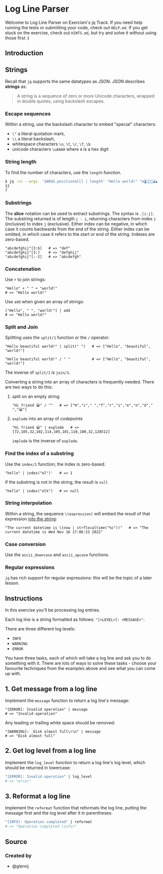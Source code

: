 # Log Line Parser

Welcome to Log Line Parser on Exercism's jq Track.
If you need help running the tests or submitting your code, check out `HELP.md`.
If you get stuck on the exercise, check out `HINTS.md`, but try and solve it without using those first :)

## Introduction

## Strings

Recall that `jq` supports the same datatypes as JSON.
JSON describes **strings** as:

> A string is a sequence of zero or more Unicode characters, wrapped in double quotes, using backslash escapes.

### Escape sequences

Within a string, use the backslash character to embed "special" characters:

- `\"` a literal quotation mark,
- `\\` a literal backslash,
- whitespace characters `\n`, `\t`, `\r`, `\f`, `\b`
- unicode characters `\uAAAA` where `A` is a hex digit

### String length

To find the number of characters, use the `length` function.

```sh
$ jq -cn --args  '$ARGS.positional[] | length' "Hello world!" "❄🌡🤧🤒🏥🕰😀"
12
7
```

### Substrings

The **slice** notation can be used to extract substrings.
The syntax is `.[i:j]`.
The substring returned is of length `j - i`, returning characters from index `i` (inclusive) to index `j` (exclusive).
Either index can be negative, in which case it counts backwards from the end of the string.
Either index can be omitted, in which case it refers to the start or end of the string.
Indexes are zero-based.

```jq
"abcdefghij"[3:6]   # => "def"
"abcdefghij"[3:]    # => "defghij"
"abcdefghij"[:-2]   # => "abcdefgh"
```

### Concatenation

Use `+` to join strings:

```jq
"Hello" + " " + "world!"
# => "Hello world!"
```

Use `add` when given an array of strings:

```jq
["Hello", " ", "world!"] | add
# => "Hello world!"
```

### Split and Join

Splitting uses the `split/1` function or the `/` operator:

```jq
"Hello beautiful world!" | split(" ")   # => ["Hello", "beautiful", "world!"]
```

```jq
"Hello beautiful world!" / " "          # => ["Hello", "beautiful", "world!"]
```

The inverse of `split/1` is `join/1`.

Converting a string into an array of characters is frequently needed.
There are two ways to do this:

1. split on an empty string

   ```jq
   "Hi friend 😀" / ""   # => ["H","i"," ","f","r","i","e","n","d"," ","😀"]
   ```

1. `explode` into an array of _codepoints_

   ```jq
   "Hi friend 😀" | explode   # => [72,105,32,102,114,105,101,110,100,32,128512]
   ```

   `implode` is the inverse of `explode`.

### Find the index of a substring

Use the `index/1` function; the index is zero-based.

```jq
"hello" | index("el")'   # => 1
```

If the substring is not in the string, the result is `null`

```jq
"hello" | index("elk")   # => null
```

### String interpolation

Within a string, the sequence `\(expression)` will embed the _result_ of that expression [into the string][interpolate]:

```jq
"The current datetime is \(now | strflocaltime("%c"))"   # => "The current datetime is Wed Nov 16 17:06:33 2022"
```

### Case conversion

Use the `ascii_downcase` and `ascii_upcase` functions.

### Regular expressions

`jq` has rich support for regular expressions: this will be the topic of a later lesson.

[interpolate]: https://stedolan.github.io/jq/manual/v1.6/#Stringinterpolation-%5C(foo)

## Instructions

In this exercise you'll be processing log entries.

Each log line is a string formatted as follows: `"[<LEVEL>]: <MESSAGE>"`.

There are three different log levels:

- `INFO`
- `WARNING`
- `ERROR`

You have three tasks, each of which will take a log line and ask you to do something with it.
There are lots of ways to solve these tasks - choose your favourite techniques from the examples above and see what you can come up with.

## 1. Get message from a log line

Implement the `message` function to return a log line's message:

```jq
"[ERROR]: Invalid operation" | message
# => "Invalid operation"
```

Any leading or trailing white space should be removed:

```jq
"[WARNING]:  Disk almost full\r\n" | message
# => "Disk almost full"
```

## 2. Get log level from a log line

Implement the `log_level` function to return a log line's log level, which should be returned in lowercase:

```ruby
"[ERROR]: Invalid operation" | log_level
# => "error"
```

## 3. Reformat a log line

Implement the `reformat` function that reformats the log line, putting the message first and the log level after it in parentheses:

```ruby
"[INFO]: Operation completed" | reformat
# => "Operation completed (info)"
```

## Source

### Created by

- @glennj